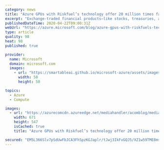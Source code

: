 ```yaml
---
category: news
title: "Azure GPUs with Riskfuel’s technology offer 20 million times faster valuation of derivatives"
excerpt: "Exchange-traded financial products—like stocks, treasuries, and currencies—have had the benefit of a tremendous wave of technological innovation in the past 20 years, resulting in more efficient markets, lower transaction costs, and greater transparency to investors.\r\n\r\nHowever, large parts of the capital"
publishedDateTime: 2020-04-22T09:00:31Z
webUrl: "https://azure.microsoft.com/blog/azure-gpus-with-riskfuels-technology-offer-20-million-times-faster-valuation-of-derivatives/"
type: article
quality: 98
heat: 98
published: true

provider:
  name: Microsoft
  domain: microsoft.com
  images:
    - url: "https://smartableai.github.io/microsoft-azure/assets/images/organizations/microsoft.com-50x50.jpg"
      width: 50
      height: 50

topics:
  - Azure
  - Compute

images:
  - url: "https://azurecomcdn.azureedge.net/mediahandler/acomblog/media/Default/blog/92863a5b-f0af-49c8-b487-e797b7dbccb0.png"
    width: 671
    height: 547
    isCached: true
    title: "Azure GPUs with Riskfuel’s technology offer 20 million times faster valuation of derivatives"

secured: "EM5L366Slv7pSdUwFbJCA3FhSpzKGJaplr/tJwj3IkFvGQJ5/XZ1w59TME8mslCxzbpc5ZJJ5xIS40Cv1nnePir3Fo7ptd5kNSVi+6KghLJDsDndz9lrweH0StxK3GlgV0mUcz95sXkEV0vAl26DHwmW0gSofN5DizaxsyuThDhBf/BsLdpjANyJC0JKOUJhGQiJK1heCO1VymKQtjHy8cXTB7A3PC3gYNNIkKCJaCc9Yn4IGmIeXpauWKmOZIoccGX3bwldIwBKNMA9Br2HxmafH8yOZDufHPbD7509lkPB2yEbLwgy1iZVQtICbk6tIvlDWH2M2eB0YTsr1WKXgg==;Y220eVGpa3HD3p6eSGUDVA=="
---
```



